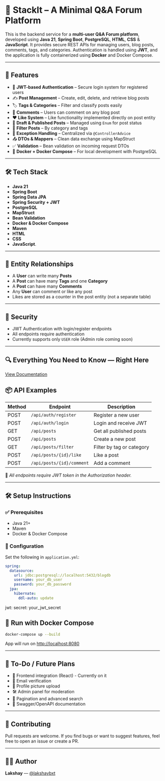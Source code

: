 # 📝 StackIt – A Minimal Q&A Forum Platform

This is the backend service for a **multi-user Q&A Forum platform**, developed using **Java 21**, **Spring Boot**, **PostgreSQL**, **HTML**, **CSS** & **JavaScript**. It provides secure REST APIs for managing users, blog posts, comments, tags, and categories. Authentication is handled using **JWT**, and the application is fully containerized using **Docker** and Docker Compose.

---

## 🚀 Features

- 🔐 **JWT-based Authentication** – Secure login system for registered users
- ✍️ **Post Management** – Create, edit, delete, and retrieve blog posts
- 🏷️ **Tags & Categories** – Filter and classify posts easily
- 💬 **Comments** – Users can comment on any blog post
- ❤️ **Like System** – Like functionality implemented directly on post entity
- 📄 **Draft & Published Posts** – Managed using `Enum` for post status
- 📌 **Filter Posts** – By category and tags
- 🧾 **Exception Handling** – Centralized via `@ControllerAdvice`
- 📤 **DTOs & Mappers** – Clean data exchange using MapStruct
- ✅ **Validation** – Bean validation on incoming request DTOs
- 🐳 **Docker + Docker Compose** – For local development with PostgreSQL

---

## 🛠️ Tech Stack

- **Java 21**
- **Spring Boot**
- **Spring Data JPA**
- **Spring Security + JWT**
- **PostgreSQL**
- **MapStruct**
- **Bean Validation**
- **Docker & Docker Compose**
- **Maven**
-  **HTML**
- **CSS**
- **JavaScript**.

---

## 🧱 Entity Relationships

- A **User** can write many **Posts**
- A **Post** can have many **Tags** and one **Category**
- A **Post** can have many **Comments**
- Any **User** can comment or like any post
- Likes are stored as a counter in the post entity (not a separate table)

---

## 🔐 Security

- JWT Authentication with login/register endpoints
- All endpoints require authentication
- Currently supports only `USER` role (Admin role coming soon)

---
## 🔍 Everything You Need to Know — Right Here

[View Documentation](https://western-aluminum-170.notion.site/API-Documentation-Blog-Platform-1f4e44bc5a7f80e6867bdc48c53e4b43)

## 📦 API Examples

| Method | Endpoint                 | Description                |
|--------|--------------------------|----------------------------|
| POST   | `/api/auth/register`     | Register a new user        |
| POST   | `/api/auth/login`        | Login and receive JWT      |
| GET    | `/api/posts`             | Get all published posts    |
| POST   | `/api/posts`             | Create a new post          |
| GET    | `/api/posts/filter`      | Filter by tag or category  |
| POST   | `/api/posts/{id}/like`   | Like a post                |
| POST   | `/api/posts/{id}/comment`| Add a comment              |

📌 _All endpoints require JWT token in the Authorization header._

---

## 🛠️ Setup Instructions

### ✅ Prerequisites

- Java 21+
- Maven
- Docker & Docker Compose

### 🔧 Configuration

Set the following in `application.yml`:

```yaml
spring:
  datasource:
    url: jdbc:postgresql://localhost:5432/blogdb
    username: your_db_user
    password: your_db_password
  jpa:
    hibernate:
      ddl-auto: update
```

jwt:
  secret: your_jwt_secret

## 🐳 Run with Docker Compose

```bash
docker-compose up --build
```
App will run on [http://localhost:8080](http://localhost:8080)

---

## 📌 To-Do / Future Plans

- 🔄 Frontend integration (React) - Currently on it
- 📧 Email verification
- 👤 Profile picture upload
- 🛠️ Admin panel for moderation
- 📑 Pagination and advanced search
- 📄 Swagger/OpenAPI documentation

---

## 🤝 Contributing

Pull requests are welcome. If you find bugs or want to suggest features, feel free to open an issue or create a PR.

---

## 👨‍💻 Author

**Lakshay** — [@lakshaybxt](https://github.com/lakshaybxt)
